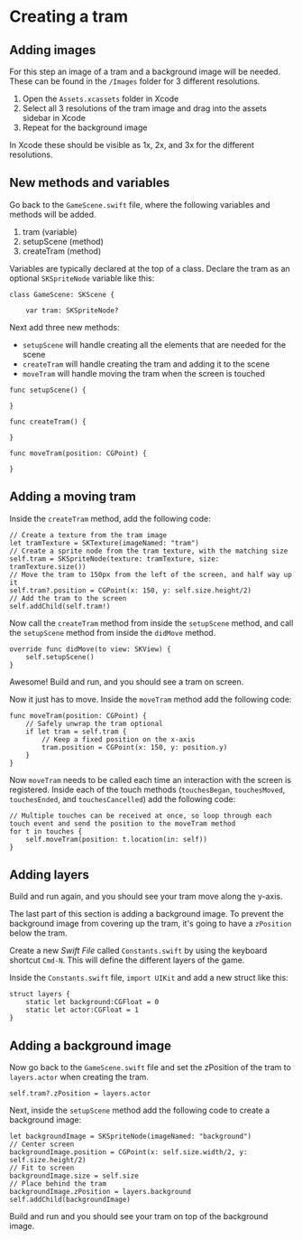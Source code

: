 # Creating a tram

## Adding images

For this step an image of a tram and a background image will be needed. These can be found in the `/Images` folder for 3 different resolutions.

1. Open the `Assets.xcassets` folder in Xcode
2. Select all 3 resolutions of the tram image and drag into the assets sidebar in Xcode
3. Repeat for the background image

In Xcode these should be visible as 1x, 2x, and 3x for the different resolutions.

## New methods and variables

Go back to the `GameScene.swift` file, where the following variables and methods will be added.

1. tram (variable)
2. setupScene (method)
3. createTram (method)

Variables are typically declared at the top of a class. Declare the tram as an optional `SKSpriteNode` variable like this:

```
class GameScene: SKScene {
    
    var tram: SKSpriteNode?
```

Next add three new methods:

- `setupScene` will handle creating all the elements that are needed for the scene
- `createTram` will handle creating the tram and adding it to the scene
- `moveTram` will handle moving the tram when the screen is touched

```
func setupScene() {
        
}

func createTram() {
    
}

func moveTram(position: CGPoint) {

}
```

## Adding a moving tram

Inside the `createTram` method, add the following code:

```
// Create a texture from the tram image
let tramTexture = SKTexture(imageNamed: "tram")
// Create a sprite node from the tram texture, with the matching size
self.tram = SKSpriteNode(texture: tramTexture, size: tramTexture.size())
// Move the tram to 150px from the left of the screen, and half way up it
self.tram?.position = CGPoint(x: 150, y: self.size.height/2)
// Add the tram to the screen
self.addChild(self.tram!)
```

Now call the `createTram` method from inside the `setupScene` method, and call the `setupScene` method from inside the `didMove` method.

```
override func didMove(to view: SKView) {     
    self.setupScene()
}
```

Awesome! Build and run, and you should see a tram on screen.

Now it just has to move. Inside the `moveTram` method add the following code:

```
func moveTram(position: CGPoint) {
	// Safely unwrap the tram optional
    if let tram = self.tram {
    	// Keep a fixed position on the x-axis
        tram.position = CGPoint(x: 150, y: position.y)
    }
}
```

Now `moveTram` needs to be called each time an interaction with the screen is registered. Inside each of the touch methods (`touchesBegan`, `touchesMoved`, `touchesEnded`, and `touchesCancelled`) add the following code:

```
// Multiple touches can be received at once, so loop through each touch event and send the position to the moveTram method
for t in touches {
    self.moveTram(position: t.location(in: self))
}
```

## Adding layers

Build and run again, and you should see your tram move along the y-axis.

The last part of this section is adding a background image. To prevent the background image from covering up the tram, it's going to have a `zPosition` below the tram. 

Create a new *Swift File* called `Constants.swift` by using the keyboard shortcut `Cmd-N`. This will define the different layers of the game.

Inside the `Constants.swift` file, `import UIKit` and add a new struct like this:

```
struct layers {
    static let background:CGFloat = 0
    static let actor:CGFloat = 1
}
```

## Adding a background image

Now go back to the `GameScene.swift` file and set the zPosition of the tram to `layers.actor` when creating the tram.

```
self.tram?.zPosition = layers.actor
```

Next, inside the `setupScene` method add the following code to create a background image:

```
let backgroundImage = SKSpriteNode(imageNamed: "background")
// Center screen
backgroundImage.position = CGPoint(x: self.size.width/2, y: self.size.height/2)
// Fit to screen
backgroundImage.size = self.size
// Place behind the tram
backgroundImage.zPosition = layers.background
self.addChild(backgroundImage)
```

Build and run and you should see your tram on top of the background image.
